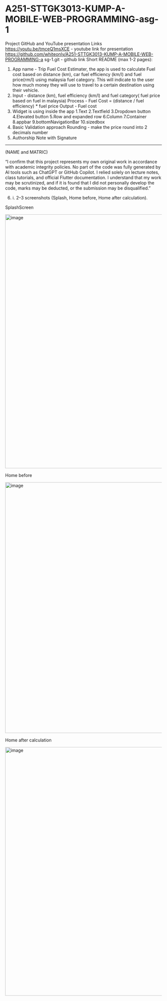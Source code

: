 # A251-STTGK3013-KUMP-A-MOBILE-WEB-PROGRAMMING-asg-1


Project GitHub and YouTube presentation Links
https://youtu.be/tmceQ1msXCE - youtube link for presentation
https://github.com/whiteonly/A251-STTGK3013-KUMP-A-MOBILE-WEB-PROGRAMMING-a
sg-1.git - github link
Short README (max 1-2 pages):
1. App name - Trip Fuel Cost Estimater, the app is used to calculate Fuel cost based on
distance (km), car fuel efficiency (km/l) and fuel price(rm/l) using malaysia fuel
category. This will indicate to the user how much money they will use to travel to a
certain destination using their vehicle.
2. Input - distance (km), fuel efficiency (km/l) and fuel category( fuel price based on fuel
in malaysia)
Process - Fuel Cost = (distance / fuel efficiency) * fuel price
Output - Fuel cost
3. Widget is using inside the app
  1.Text
  2.Textfield
  3.Dropdown button
  4.Elevated button
  5.Row and expanded row
  6.Column
  7.Container
  8.appbar
  9.bottomNavigationBar
  10.sizedbox
4. Basic Validation approach
Rounding - make the price round into 2 decimals number
5. Authorship Note with Signature

_________________________________

(NAME and MATRIC)

“I confirm that this project represents my own original work in accordance with
academic integrity policies. No part of the code was fully generated by AI tools such
as ChatGPT or GitHub Copilot. I relied solely on lecture notes, class tutorials, and
official Flutter documentation. I understand that my work may be scrutinized, and if it
is found that I did not personally develop the code, marks may be deducted, or the
submission may be disqualified.”

6. i. 2–3 screenshots (Splash, Home before, Home after calculation).

SplashScreen

<img width="796" height="817" alt="image" src="https://github.com/user-attachments/assets/347b9f3e-8b56-4ace-be77-578c7f7b6215" />

Home before

<img width="912" height="807" alt="image" src="https://github.com/user-attachments/assets/67723a8a-17e3-4701-bea6-2720011f9acf" />

Home after calculation

<img width="1160" height="800" alt="image" src="https://github.com/user-attachments/assets/4ccf1e06-4257-4346-9478-32ebe17bcc5e" />
